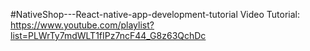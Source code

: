 #NativeShop---React-native-app-development-tutorial
Video Tutorial: https://www.youtube.com/playlist?list=PLWrTy7mdWLT1fIPz7ncF44_G8z63QchDc
